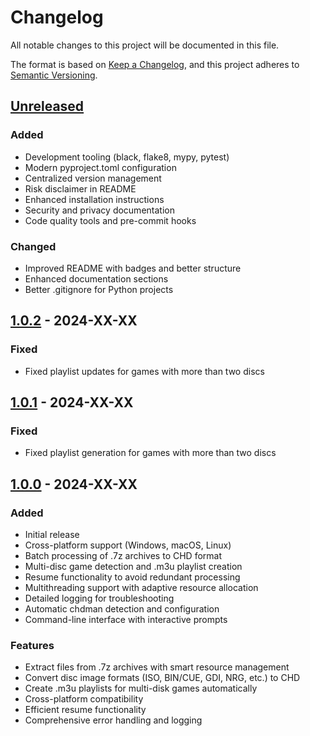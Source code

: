 # Changelog

All notable changes to this project will be documented in this file.

The format is based on [Keep a Changelog](https://keepachangelog.com/en/1.0.0/),
and this project adheres to [Semantic Versioning](https://semver.org/spec/v2.0.0.html).

## [Unreleased]

### Added
- Development tooling (black, flake8, mypy, pytest)
- Modern pyproject.toml configuration
- Centralized version management
- Risk disclaimer in README
- Enhanced installation instructions
- Security and privacy documentation
- Code quality tools and pre-commit hooks

### Changed
- Improved README with badges and better structure
- Enhanced documentation sections
- Better .gitignore for Python projects

## [1.0.2] - 2024-XX-XX

### Fixed
- Fixed playlist updates for games with more than two discs

## [1.0.1] - 2024-XX-XX

### Fixed  
- Fixed playlist generation for games with more than two discs

## [1.0.0] - 2024-XX-XX

### Added
- Initial release
- Cross-platform support (Windows, macOS, Linux)
- Batch processing of .7z archives to CHD format
- Multi-disc game detection and .m3u playlist creation
- Resume functionality to avoid redundant processing
- Multithreading support with adaptive resource allocation
- Detailed logging for troubleshooting
- Automatic chdman detection and configuration
- Command-line interface with interactive prompts

### Features
- Extract files from .7z archives with smart resource management
- Convert disc image formats (ISO, BIN/CUE, GDI, NRG, etc.) to CHD
- Create .m3u playlists for multi-disk games automatically
- Cross-platform compatibility
- Efficient resume functionality
- Comprehensive error handling and logging

[Unreleased]: https://github.com/AKSDug/7z-to-chd/compare/v1.0.2...HEAD
[1.0.2]: https://github.com/AKSDug/7z-to-chd/compare/v1.0.1...v1.0.2
[1.0.1]: https://github.com/AKSDug/7z-to-chd/compare/v1.0.0...v1.0.1
[1.0.0]: https://github.com/AKSDug/7z-to-chd/releases/tag/v1.0.0